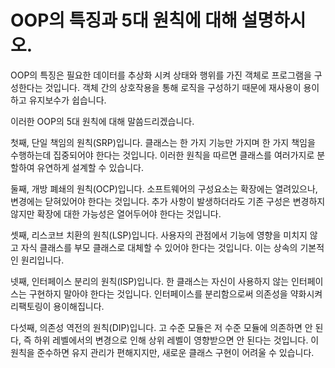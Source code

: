 # OOP의 특징과 5대 원칙에 대해 설명하시오.

OOP의 특징은 필요한 데이터를 추상화 시켜 상태와 행위를 가진 객체로 프로그램을 구성한다는 것입니다. 객체 간의 상호작용을 통해 로직을 구성하기 때문에 재사용이 용이하고 유지보수가 쉽습니다.

이러한 OOP의 5대 원칙에 대해 말씀드리겠습니다.

첫째, 단일 책임의 원칙(SRP)입니다. 클래스는 한 가지 기능만 가지며 한 가지 책임을 수행하는데 집중되어야 한다는 것입니다. 이러한 원칙을 따르면 클래스를 여러가지로 분할하여 유연하게 설계할 수 있습니다.

둘째, 개방 폐쇄의 원칙(OCP)입니다. 소프트웨어의 구성요소는 확장에는 열려있으나, 변경에는 닫혀있어야 한다는 것입니다. 추가 사항이 발생하더라도 기존 구성은 변경하지 않지만 확장에 대한 가능성은 열어두어야 한다는 것입니다.

셋째, 리스코브 치환의 원칙(LSP)입니다. 사용자의 관점에서 기능에 영향을 미치지 않고 자식 클래스를 부모 클래스로 대체할 수 있어야 한다는 것입니다. 이는 상속의 기본적인 원리입니다.

넷째, 인터페이스 분리의 원칙(ISP)입니다. 한 클래스는 자신이 사용하지 않는 인터페이스는 구현하지 말아야 한다는 것입니다. 인터페이스를 분리함으로써 의존성을 약화시켜 리팩토링이 용이해집니다.

다섯째, 의존성 역전의 원칙(DIP)입니다. 고 수준 모듈은 저 수준 모듈에 의존하면 안 된다, 즉 하위 레벨에서의 변경으로 인해 상위 레벨이 영향받으면 안 된다는 것입니다. 이 원칙을 준수하면 유지 관리가 편해지지만, 새로운 클래스 구현이 어려울 수 있습니다.